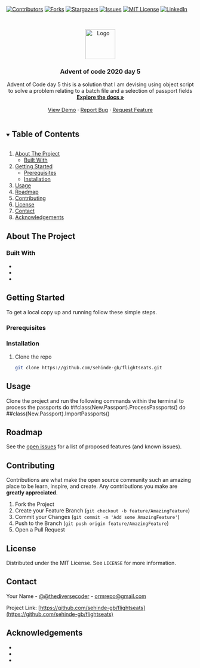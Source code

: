 <!--
*** Thanks for checking out the Best-README-Template. If you have a suggestion
*** that would make this better, please fork the repo and create a pull request
*** or simply open an issue with the tag "enhancement".
*** Thanks again! Now go create something AMAZING! :D
***
***
***
*** To avoid retyping too much info. Do a search and replace for the following:
*** sehinde-gb, aoc2020day4, @thediversecoder, email, project_title, project_description
-->



<!-- PROJECT SHIELDS -->
<!--
*** I'm using markdown "reference style" links for readability.
*** Reference links are enclosed in brackets [ ] instead of parentheses ( ).
*** See the bottom of this document for the declaration of the reference variables
*** for contributors-url, forks-url, etc. This is an optional, concise syntax you may use.
*** https://www.markdownguide.org/basic-syntax/#reference-style-links
-->
[![Contributors][contributors-shield]][contributors-url]
[![Forks][forks-shield]][forks-url]
[![Stargazers][stars-shield]][stars-url]
[![Issues][issues-shield]][issues-url]
[![MIT License][license-shield]][license-url]
[![LinkedIn][linkedin-shield]][linkedin-url]



<!-- PROJECT LOGO -->
<br />
<p align="center">
  <a href="https://github.com/sehinde-gb/flightseats">
    <img src="images/logo.png" alt="Logo" width="80" height="80">
  </a>

  <h3 align="center">Advent of code 2020 day 5</h3>

  <p align="center">
    Advent of Code day 5 this is a solution that I am devising using object script to solve a problem relating to a batch file and a selection of passport fields
    <br />
    <a href="https://github.com/sehinde-gb/flightseats"><strong>Explore the docs »</strong></a>
    <br />
    <br />
    <a href="https://github.com/sehinde-gb/flightseats">View Demo</a>
    ·
    <a href="https://github.com/sehinde-gb/flightseats/issues">Report Bug</a>
    ·
    <a href="https://github.com/sehinde-gb/flightseats/issues">Request Feature</a>
  </p>
</p>



<!-- TABLE OF CONTENTS -->
<details open="open">
  <summary><h2 style="display: inline-block">Table of Contents</h2></summary>
  <ol>
    <li>
      <a href="#about-the-project">About The Project</a>
      <ul>
        <li><a href="#built-with">Built With</a></li>
      </ul>
    </li>
    <li>
      <a href="#getting-started">Getting Started</a>
      <ul>
        <li><a href="#prerequisites">Prerequisites</a></li>
        <li><a href="#installation">Installation</a></li>
      </ul>
    </li>
    <li><a href="#usage">Usage</a></li>
    <li><a href="#roadmap">Roadmap</a></li>
    <li><a href="#contributing">Contributing</a></li>
    <li><a href="#license">License</a></li>
    <li><a href="#contact">Contact</a></li>
    <li><a href="#acknowledgements">Acknowledgements</a></li>
  </ol>
</details>



<!-- ABOUT THE PROJECT -->
## About The Project






### Built With

* []()
* []()
* []()



<!-- GETTING STARTED -->
## Getting Started

To get a local copy up and running follow these simple steps.

### Prerequisites



### Installation

1. Clone the repo
   ```sh
   git clone https://github.com/sehinde-gb/flightseats.git
   ```




<!-- USAGE EXAMPLES -->
## Usage

Clone the project and run the following commands within the terminal to process the passports
do ##class(New.Passport).ProcessPassports()
do ##class(New.Passport).ImportPassports()



<!-- ROADMAP -->
## Roadmap

See the [open issues](https://github.com/sehinde-gb/flightseats/issues) for a list of proposed features (and known issues).



<!-- CONTRIBUTING -->
## Contributing

Contributions are what make the open source community such an amazing place to be learn, inspire, and create. Any contributions you make are **greatly appreciated**.

1. Fork the Project
2. Create your Feature Branch (`git checkout -b feature/AmazingFeature`)
3. Commit your Changes (`git commit -m 'Add some AmazingFeature'`)
4. Push to the Branch (`git push origin feature/AmazingFeature`)
5. Open a Pull Request



<!-- LICENSE -->
## License

Distributed under the MIT License. See `LICENSE` for more information.



<!-- CONTACT -->
## Contact

Your Name - [@@thediversecoder](https://twitter.com/@thediversecoder) - ormrepo@gmail.com

Project Link: [https://github.com/sehinde-gb/flightseats](https://github.com/sehinde-gb/flightseats)



<!-- ACKNOWLEDGEMENTS -->
## Acknowledgements

* []()
* []()
* []()





<!-- MARKDOWN LINKS & IMAGES -->
<!-- https://www.markdownguide.org/basic-syntax/#reference-style-links -->
[contributors-shield]: https://img.shields.io/github/contributors/sehinde-gb/repo.svg?style=for-the-badge
[contributors-url]: https://github.com/sehinde-gb/repo/graphs/contributors
[forks-shield]: https://img.shields.io/github/forks/sehinde-gb/repo.svg?style=for-the-badge
[forks-url]: https://github.com/sehinde-gb/repo/network/members
[stars-shield]: https://img.shields.io/github/stars/sehinde-gb/repo.svg?style=for-the-badge
[stars-url]: https://github.com/sehinde-gb/repo/stargazers
[issues-shield]: https://img.shields.io/github/issues/sehinde-gb/repo.svg?style=for-the-badge
[issues-url]: https://github.com/sehinde-gb/repo/issues
[license-shield]: https://img.shields.io/github/license/sehinde-gb/repo.svg?style=for-the-badge
[license-url]: https://github.com/sehinde-gb/repo/blob/master/LICENSE.txt
[linkedin-shield]: https://img.shields.io/badge/-LinkedIn-black.svg?style=for-the-badge&logo=linkedin&colorB=555
[linkedin-url]: https://www.linkedin.com/in/sehinde-raji-319457b/